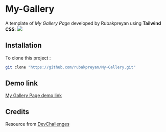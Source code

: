 # My-Gallery
A template of *My Gallery Page* developed by Rubakpreyan using **Tailwind CSS**:
![](https://firebasestorage.googleapis.com/v0/b/devchallenges-1234.appspot.com/o/challengesDesigns%2FGalleryThumbnail.png?alt=media&token=92894792-41d1-4d99-8cbb-e828322c87fd) 


## Installation

To clone this project :

```bash
git clone "https://github.com/rubakpreyan/My-Gallery.git"
```

## Demo link
[My Gallery Page demo link]()

## Credits
Resource from [DevChallenges](https://devchallenges.io/)